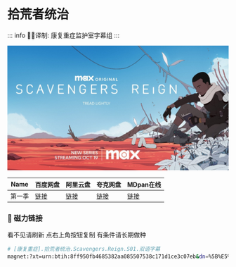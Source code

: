# 拾荒者统治

::: info
✍🏻译制: 康复重症监护室字幕组
:::

![scavengers_reign_s1_key_art_16x9-1280.jpg](scavengers_reign_s1_key_art_16x9-1280.jpg)

| Name | 百度网盘 | 阿里云盘 | 夸克网盘 | MDpan在线 |
| --- | --- | --- | --- | --- |
| 第一季 |[链接](https://pan.baidu.com/s/1HkYGMEJBNOo0ZQozsX0TcQ?=1tiu?pwd=1tiu) |[链接](https://www.aliyundrive.com/s/5r68nMegPKP) |[链接](https://pan.quark.cn/s/4d0e3556f1c9) |[链接](https://pan.mdsub.top/zh-CN/%E6%8B%BE%E8%8D%92%E8%80%85%E7%BB%9F%E6%B2%BB/) |

### 🧲 磁力链接

看不见请刷新 点右上角按钮复制 有条件请长期做种

```bash
# [康复重症].拾荒者统治.Scavengers.Reign.S01.双语字幕
magnet:?xt=urn:btih:8ff950fb4685382aa085507538c171d1ce3c07eb&dn=%5B%E5%BA%B7%E5%A4%8D%E9%87%8D%E7%97%87%5D.%E6%8B%BE%E8%8D%92%E8%80%85%E7%BB%9F%E6%B2%BB.Scavengers.Reign.S01.%E5%8F%8C%E8%AF%AD%E5%AD%97%E5%B9%95&tr=http%3A%2F%2Falltorrents.net%3A80%2Fbt%2Fannounce.php&tr=http%3A%2F%2Fbluebird-hd.org%2Fannounce.php&tr=http%3A%2F%2Fwww.thetradersden.org%2Fforums%2Ftracker%2Fannounce.php&tr=http%3A%2F%2Ftracker.trancetraffic.com%3A80%2Fannounce.php&tr=http%3A%2F%2Firrenhaus.dyndns.dk%3A80%2Fannounce.php&tr=http%3A%2F%2F1337.abcvg.info%3A80%2Fannounce&tr=http%3A%2F%2Fbt.beatrice-raws.org%3A80%2Fannounce&tr=http%3A%2F%2Fwww.tribalmixes.com%3A80%2Fannounce.php&tr=http%3A%2F%2Fwww.wareztorrent.com%3A80%2Fannounce
```